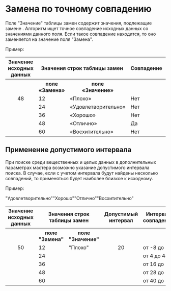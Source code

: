 # Замена по точному совпадению

Поле "Значение" таблицы замен содержит значения, подлежащие замене . Алгоритм ищет точное совпадение исходных данных со значениями данного поля. Если такое совпадение находится, то оно заменяется на значение поля "Замена".

Пример:


<table> 
<thead>
<tr><th>Значение исходных данных</th><th colspan="2">Значения строк таблицы замен</th><th>Совпадение</th><th>Новое значение</th></tr>
</thead>
<tbody>
<tr><td> </td><th>поле<br>«Замена»</th><th>поле<br>«Значение»</th><td> </td><td> </td></tr>
<tr><td rowspan="5" valign="top" align="center">48</td><td>12</td><td>«Плохо»</td><td>Нет</td><td rowspan="5" valign="top" align="center">«Отлично»</td></tr>
<tr><td>24</td><td>«Удовлетворительно»</td><td>Нет</td></tr>
<tr><td>36</td><td>«Хорошо»</td><td>Нет</td></tr>
<tr><td>48</td><td>«Отлично»</td><td>Да</td></tr>
<tr><td>60</td><td>«Восхитительно»</td><td>Нет</td></tr>
</tbody>
</table>

## Применение допустимого интервала

При поиске среди вещественных и целых данных в дополнительных параметрах мастера возможно указание допустимого интервала поиска. В случае, если с учетом интервала будут найдены несколько совпадений, то применяться будет наиболее близкое к исходному.

Пример:

<table>
<thead>
<tr><th>Значение исходных данных</th><th colspan="2">Значения строк таблицы замен </th><th>Допустимый интервал</th><th>Интервал совпадения</th><th>Совпадение</th><th>Наиболее близкое к исходному</th><th>Новое значение</th></tr>
</thead>
<tbody>
<tr><th></th><th>поле<br>"Замена"</th><th>поле<br>"Значение" </th><th></th><th></th><th></th><th></th><th></th></tr>
<tr><td rowspan="5" valign="top" align="center">50</td><td>12</td><td>"Плохо"</td><td rowspan="5" valign="top" align="center">20</td><td>от -8 до 32</td><td>Нет</td><td>Нет</td><td rowspan="5" valign="top" align="center">"Отлично"</td></tr>
<tr><td>24</td>"Удовлетворительно"<td></td><td> от 4 до 44</td><td>Нет</td><td>Нет</td></tr>
<tr><td>36</td>"Хорошо"<td></td><td>от 16 до 56</td><td>Да</td><td>Нет</td></tr>
<tr><td>48</td>"Отлично"<td></td><td>от 28 до 68</td><td>Да</td><td>Да</td></tr>
<tr><td>60</td>"Восхитительно"<td></td><td>от 40 до 80</td><td>Да</td><td>Нет</td></tr>
</tbody>
</table>